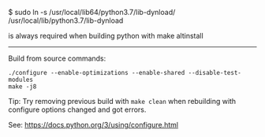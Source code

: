 $ sudo ln -s /usr/local/lib64/python3.7/lib-dynload/ /usr/local/lib/python3.7/lib-dynload 

is always required when building python with make altinstall


---

Build from source commands:

```
./configure --enable-optimizations --enable-shared --disable-test-modules
make -j8
```

Tip: Try removing previous build with `make clean` when rebuilding with configure options changed and got errors.

See: https://docs.python.org/3/using/configure.html
